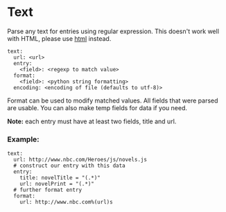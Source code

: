 # Text
Parse any text for entries using regular expression. This doesn't work well with HTML, please use [html](/Plugins/html) instead.

```
text:
  url: <url>
  entry:
    <field>: <regexp to match value>
  format:
    <field>: <python string formatting>
  encoding: <encoding of file (defaults to utf-8)>
```

Format can be used to modify matched values. All fields that were parsed are usable. You can also make temp fields for data if you need.

**Note:** each entry must have at least two fields, title and url.

### Example:
```
text:
  url: http://www.nbc.com/Heroes/js/novels.js
  # construct our entry with this data
  entry:
    title: novelTitle = "(.*)"
    url: novelPrint = "(.*)"
  # further format entry
  format:
    url: http://www.nbc.com%(url)s
```